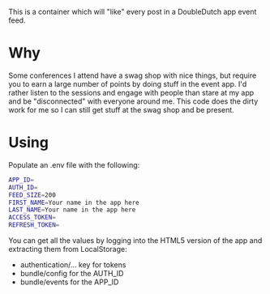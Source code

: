This is a container which will "like" every post in a DoubleDutch app event feed.

Why
===

Some conferences I attend have a swag shop with nice things, but require you to earn a large number of points by doing stuff in the event app. I'd rather listen to the sessions and engage with people than stare at my app and be "disconnected" with everyone around me. This code does the dirty work for me so I can still get stuff at the swag shop and be present.

Using
===
Populate an .env file with the following:

```bash
APP_ID=
AUTH_ID=
FEED_SIZE=200
FIRST_NAME=Your name in the app here
LAST_NAME=Your name in the app here
ACCESS_TOKEN=
REFRESH_TOKEN=
```

You can get all the values by logging into the HTML5 version of the app and extracting them from LocalStorage:
- authentication/... key for tokens
- bundle/config for the AUTH_ID
- bundle/events for the APP_ID
